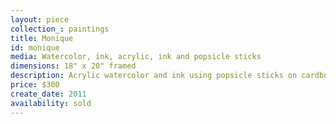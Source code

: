 ```yaml
---
layout: piece
collection_: paintings
title: Monique
id: monique
media: Watercolor, ink, acrylic, ink and popsicle sticks
dimensions: 18" x 20" framed
description: Acrylic watercolor and ink using popsicle sticks on cardboard.
price: $300
create_date: 2011
availability: sold
---
```

